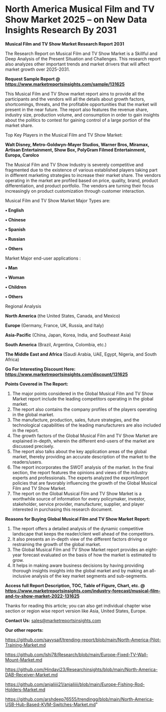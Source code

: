 # North America Musical Film and TV Show Market 2025 – on New Data Insights Research By 2031

<strong>Musical Film and TV Show Market Research Report 2031</strong>

The Research Report on Musical Film and TV Show Market is a Skillful and Deep Analysis of the Present Situation and Challenges. This research report also analyzes other important trends and market drivers that will affect market growth over 2025-2031.

<strong>Request Sample Report @ <a href=https://www.marketreportsinsights.com/sample/131625>https://www.marketreportsinsights.com/sample/131625</a></strong>

This Musical Film and TV Show market report aims to provide all the participants and the vendors will all the details about growth factors, shortcomings, threats, and the profitable opportunities that the market will present in the near future. The report also features the revenue share, industry size, production volume, and consumption in order to gain insights about the politics to contest for gaining control of a large portion of the market share.

Top Key Players in the Musical Film and TV Show Market:

<strong>Walt Disney, Metro-Goldwyn-Mayer Studios, Warner Bros, Miramax, Artisan Entertainment, Show Box, PolyGram Filmed Entertainment, Europa, Carolco</strong>

The Musical Film and TV Show Industry is severely competitive and fragmented due to the existence of various established players taking part in different marketing strategies to increase their market share. The vendors operating in the market are profiled based on price, quality, brand, product differentiation, and product portfolio. The vendors are turning their focus increasingly on product customization through customer interaction.

Musical Film and TV Show Market Major Types are:

<strong>• English

• Chinese

• Spanish

• Russian

• Others</strong>

Market Major end-user applications :

<strong>• Man

• Woman

• Children

• Others</strong>

Regional Analysis

</u><strong><b>North America</b></strong> (the United States, Canada, and Mexico)

<strong><b>Europe </b></strong>(Germany, France, UK, Russia, and Italy)

<strong><b>Asia-Pacific</b></strong> (China, Japan, Korea, India, and Southeast Asia)

<strong><b>South America</b></strong> (Brazil, Argentina, Colombia, etc.)

<strong><b>The Middle East and Africa</b></strong> (Saudi Arabia, UAE, Egypt, Nigeria, and South Africa)

<strong>Go For Interesting Discount Here: <a href=https://www.marketreportsinsights.com/discount/131625>https://www.marketreportsinsights.com/discount/131625</a></strong>

<strong>Points Covered in The Report:</strong>
<ol>
  <li>The major points considered in the Global Musical Film and TV Show Market report include the leading competitors operating in the global market.</li>
  <li>The report also contains the company profiles of the players operating in the global market.</li>
  <li>The manufacture, production, sales, future strategies, and the technological capabilities of the leading manufacturers are also included in the report.</li>
  <li>The growth factors of the Global Musical Film and TV Show Market are explained in-depth, wherein the different end-users of the market are discussed precisely.</li>
  <li>The report also talks about the key application areas of the global market, thereby providing an accurate description of the market to the readers/users.</li>
  <li>The report incorporates the SWOT analysis of the market. In the final section, the report features the opinions and views of the industry experts and professionals. The experts analyzed the export/import policies that are favorably influencing the growth of the Global Musical Film and TV Show Market.</li>
  <li>The report on the Global Musical Film and TV Show Market is a worthwhile source of information for every policymaker, investor, stakeholder, service provider, manufacturer, supplier, and player interested in purchasing this research document.</li>
</ol>
<strong>Reasons for Buying Global Musical Film and TV Show Market Report:</strong>

<ol>
  <li>The report offers a detailed analysis of the dynamic competitive landscape that keeps the reader/client well ahead of the competitors.</li>
  <li>It also presents an in-depth view of the different factors driving or restraining the growth of the global market.</li>
  <li>The Global Musical Film and TV Show Market report provides an eight-year forecast evaluated on the basis of how the market is estimated to grow.</li>
  <li>It helps in making aware business decisions by having providing thorough insights insights into the global market and by making an all-inclusive analysis of the key market segments and sub-segments.</li>
</ol>
<strong>Access full Report Description, TOC, Table of Figure, Chart, etc. @ <a href=https://www.marketreportsinsights.com/industry-forecast/musical-film-and-tv-show-market-2022-131625>https://www.marketreportsinsights.com/industry-forecast/musical-film-and-tv-show-market-2022-131625</a></strong>


Thanks for reading this article; you can also get individual chapter wise section or region wise report version like Asia, United States, Europe.

<strong>Contact Us:</strong>
sales@marketreportsinsights.com

<strong>Our other reports:</strong>

<a href=https://github.com/sayysaif/trending-report/blob/main/North-America-Pilot-Training-Market.md>https://github.com/sayysaif/trending-report/blob/main/North-America-Pilot-Training-Market.md</a>

<a href=https://github.com/Ishi78/Research/blob/main/Europe-Fixed-TV-Wall-Mount-Market.md>https://github.com/Ishi78/Research/blob/main/Europe-Fixed-TV-Wall-Mount-Market.md</a>

<a href=https://github.com/Hindavi23/Researchinsights/blob/main/North-America-DAB-Receiver-Market.md>https://github.com/Hindavi23/Researchinsights/blob/main/North-America-DAB-Receiver-Market.md</a>

<a href=https://github.com/anjaliiii21/anjaliiii/blob/main/Europe-Fishing-Rod-Holders-Market.md>https://github.com/anjaliiii21/anjaliiii/blob/main/Europe-Fishing-Rod-Holders-Market.md</a>

<a href=https://github.com/arshdeep76555/trendingg/blob/main/North-America-USB-Hub-Based-KVM-Switches-Market.md>https://github.com/arshdeep76555/trendingg/blob/main/North-America-USB-Hub-Based-KVM-Switches-Market.md</a>"
